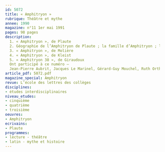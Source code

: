 ```yaml
---
id: 5072
title: « Amphitryon »
rubrique: Théâtre et mythe
annee: 1990
magazine: n°11 1er mai 1991
pages: 98 pages
description: 
  1. « Amphitryon », de Plaute
  2. Géographie de l’Amphitryon de Plaute ; la famille d’Amphitryon ; les merveilles de la grossesse d’Alcmène ; Amphitryon, Sosie, Hercule… et les autres ; injures et jurons dans Amphitryon, de Plaute
  3. « Amphitryon », de Molière
  4. « Amphitryon », de Kleist
  5. « Amphitryon 38 », de Giraudoux
  Ont participé à ce numéro – 
  Jean-Pierre Aubrit, Jacques Le Marinel, Gérard-Guy Mouchel, Ruth Orthmann et Marie-Rose Rougier
article_pdf: 5072.pdf
magazine_special: Amphitryon
revue: L’école des lettres des collèges
disciplines:
- études interdisciplinaires
niveau_etudes:
- cinquième
- quatrième
- troisième
oeuvres:
- Amphitryon
ecrivains:
- Plaute
programmes:
- lecture - théâtre
- latin - mythe et histoire
---
```

